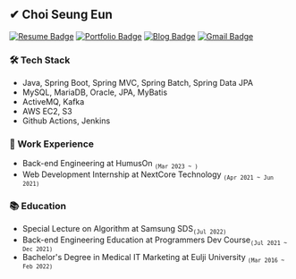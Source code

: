 ## ✔ Choi Seung Eun

<div>
  
  [![Resume Badge](http://img.shields.io/badge/-Resume-blueviolet?style=flat&logo=notion)](https://cse0518.notion.site/SeungEun-Choi-fd3cb8a04edc4c11b0c8607e1c78b296)
  [![Portfolio Badge](http://img.shields.io/badge/-Portfolio-6DB33F?style=flat&logoColor=white&logo=spring)](https://cse0518.notion.site/Portfolio-b478a4ba6f9848c9956f5a997518a581)
  [![Blog Badge](http://img.shields.io/badge/-Blog-FF4088?style=flat&logoColor=white&logo=hugo)](https://cse0518.github.io/)
  [![Gmail Badge](https://img.shields.io/badge/Gmail-EA4335?style=flat&logo=Gmail&logoColor=white)](mailto:csedev0518@gmail.com)

</div>

### 🛠️ Tech Stack

- Java, Spring Boot, Spring MVC, Spring Batch, Spring Data JPA
- MySQL, MariaDB, Oracle, JPA, MyBatis
- ActiveMQ, Kafka
- AWS EC2, S3
- Github Actions, Jenkins

### 💼 Work Experience

- Back-end Engineering at HumusOn <sub>`(Mar 2023 ~ )`</sub>
- Web Development Internship at NextCore Technology <sub>`(Apr 2021 ~ Jun 2021)`</sub>

### 📚 Education

- Special Lecture on Algorithm at Samsung SDS<sub>`(Jul 2022)`</sub>
- Back-end Engineering Education at Programmers Dev Course<sub>`(Jul 2021 ~ Dec 2021)`</sub>
- Bachelor's Degree in Medical IT Marketing at Eulji University <sub>`(Mar 2016 ~ Feb 2022)`</sub>
